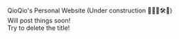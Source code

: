 
QioQio's Personal Website (Under construction 👷🏻‍♀️🛠️🚧)  
Will post things soon!  
Try to delete the title!  
